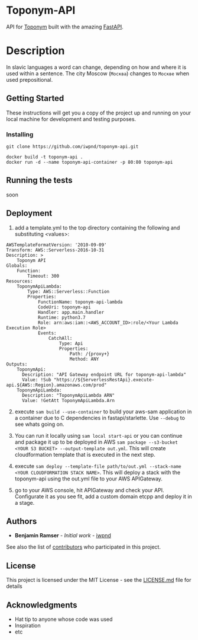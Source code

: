 # Toponym-API

API for [Toponym](https://github.com/iwpnd/toponym) built with the amazing [FastAPI](https://fastapi.tiangolo.com). 

# Description 

In slavic languages a word can change, depending on how and where it is used within a sentence. The city Moscow (`Москва`) changes to `Москве` when used prepositional. 


## Getting Started

These instructions will get you a copy of the project up and running on your local machine for development and testing purposes.

### Installing

```
git clone https://github.com/iwpnd/toponym-api.git
```

```
docker build -t toponym-api .
docker run -d --name toponym-api-container -p 80:80 toponym-api
```

## Running the tests

soon

## Deployment

1. add a template.yml to the top directory containing the following and substituting \<values>:

```
AWSTemplateFormatVersion: '2010-09-09'
Transform: AWS::Serverless-2016-10-31
Description: >
    Toponym API
Globals:
    Function:
        Timeout: 300
Resources:
    ToponymApiLambda:
        Type: AWS::Serverless::Function
        Properties:
            FunctionName: toponym-api-lambda
            CodeUri: toponym-api
            Handler: app.main.handler
            Runtime: python3.7
            Role: arn:aws:iam::<AWS_ACCOUNT_ID>:role/<Your Lambda Execution Role>
            Events:
                CatchAll:
                    Type: Api
                    Properties:
                        Path: /{proxy+}
                        Method: ANY
Outputs:
    ToponymApi:
      Description: "API Gateway endpoint URL for toponym-api-lambda"
      Value: !Sub "https://${ServerlessRestApi}.execute-api.${AWS::Region}.amazonaws.com/prod"
    ToponymApiLambda:
      Description: "ToponymApiLambda ARN"
      Value: !GetAtt ToponymApiLambda.Arn
```

2. execute `sam build --use-container` to build your aws-sam application in a container due to C dependencies in fastapi/starlette. Use `--debug` to see whats going on.


3. You can run it locally using `sam local start-api` or you can continue and package it up to be deployed in AWS `sam package --s3-bucket <YOUR S3 BUCKET> --output-template out.yml`. This will create cloudformation template that is executed in the next step.

4. execute `sam deploy --template-file path/to/out.yml --stack-name <YOUR CLOUDFORMATION STACK NAME>`. This will deploy a stack with the toponym-api using the out.yml file to your AWS APIGateway.

5. go to your AWS console, hit APIGateway and check your API. Configurate it as you see fit, add a custom domain etcpp and deploy it in a stage.

## Authors

* **Benjamin Ramser** - *Initial work* - [iwpnd](https://github.com/iwpnd)

See also the list of [contributors](https://github.com/iwpnd/toponym/contributors) who participated in this project.

## License

This project is licensed under the MIT License - see the [LICENSE.md](LICENSE.md) file for details

## Acknowledgments

* Hat tip to anyone whose code was used
* Inspiration
* etc

